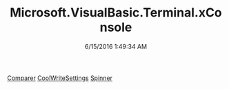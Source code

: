 ﻿---
title: Microsoft.VisualBasic.Terminal.xConsole
date: 6/15/2016 1:49:34 AM
---

[Comparer](T-Microsoft.VisualBasic.Terminal.xConsole.Comparer.html)
[CoolWriteSettings](T-Microsoft.VisualBasic.Terminal.xConsole.CoolWriteSettings.html)
[Spinner](T-Microsoft.VisualBasic.Terminal.xConsole.Spinner.html)
